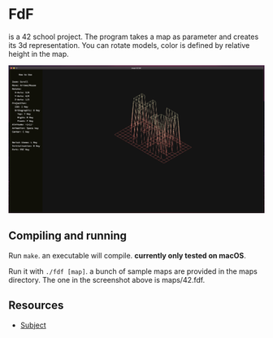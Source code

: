 # FdF

is a 42 school project. The program takes a map as parameter and creates its 3d representation. You can rotate models, color is defined by relative height in the map.

![preview](./demo.jpg)

## Compiling and running

Run `make`. an executable will compile. **currently only tested on macOS**.

Run it with `./fdf [map]`. a bunch of sample maps are provided in the maps directory. The one in the screenshot above is maps/42.fdf.

## Resources

- [Subject](https://cdn.intra.42.fr/pdf/pdf/1803/fdf.en.pdf)
